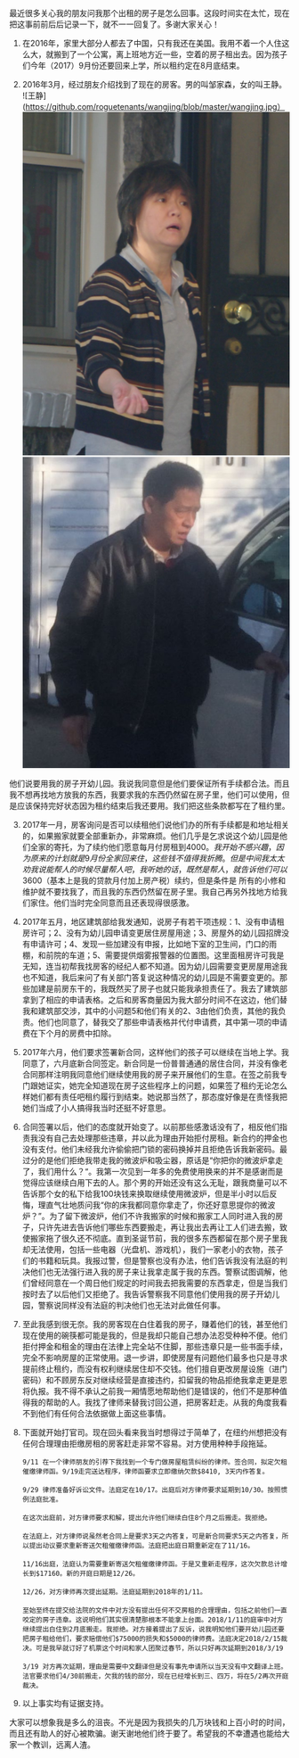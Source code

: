 最近很多关心我的朋友问我那个出租的房子是怎么回事。这段时间实在太忙，现在把这事前前后后记录一下，就不一一回复了。多谢大家关心！

1.	在2016年，家里大部分人都去了中国，只有我还在美国。我用不着一个人住这么大，就搬到了一个公寓，离上班地方近一些，空着的房子租出去。因为孩子们今年（2017）9月份还要回来上学，所以租约定在8月底结束。 

2.	2016年3月，经过朋友介绍找到了现在的房客。男的叫邹家森，女的叫王静。
![王静](https://github.com/roguetenants/wangjing/blob/master/wangjing.jpg） 
![王静](https://github.com/roguetenants/wangjing/blob/master/wangjing.jpg)
![邹家森](https://github.com/roguetenants/wangjing/blob/master/zou.jpg)

他们说要用我的房子开幼儿园。我说我同意但是他们要保证所有手续都合法。而且我不想再找地方放我的东西，我要求我的东西仍然留在房子里，他们可以使用，但是应该保持完好状态因为租约结束后我还要用。我们把这些条款都写在了租约里。

3.	2017年一月，房客询问是否可以续租他们说他们办的所有手续都是和地址相关的，如果搬家就要全部重新办，非常麻烦。他们几乎是乞求说这个幼儿园是他们全家的寄托，为了续约他们愿意每月付房租到$4000。我开始不感兴趣，因为原来的计划就是9月份全家回来住，这些钱不值得我折腾。但是中间我太太劝我说能帮人的时候尽量帮人吧，我听她的话，既然是帮人，就告诉他们可以$3600（基本上是我的贷款月付加上房产税）续约，但是条件是 所有的小修和维护就不要找我了，而且我的东西仍然留在房子里。我自己再另外找地方给我们家住。他们当时完全同意而且还表现得很感激。

4.	2017年五月，地区建筑部给我发通知，说房子有若干项违规：1、没有申请租房许可；2、没有为幼儿园申请变更居住房屋用途；3、房屋外的幼儿园招牌没有申请许可；4、发现一些加建没有申报，比如地下室的卫生间，门口的雨棚，和前院的车道；5、需要提供烟雾报警器的位置图。这里面租房许可我是无知，连当初帮我找房客的经纪人都不知道。因为幼儿园需要变更房屋用途我也不知道，我后来问了有关部门答复说这种情况的幼儿园是不需要变更的。那些加建是前房东干的，我既然买了房子也就只能我承担责任了。我去了建筑部拿到了相应的申请表格。之后和房客商量因为我大部分时间不在这边，他们替我和建筑部交涉，其中的小问题5和他们有关的2、3由他们负责，其他的我负责。他们也同意了，替我交了那些申请表格并代付申请费，其中第一项的申请费在下个月的房费中扣除。

5.	2017年六月，他们要求签署新合同，这样他们的孩子可以继续在当地上学。我同意了，六月底新合同签定。新合同是一份普普通通的居住合同，并没有像老合同那样注明我同意他们继续使用我的房子来开展他们的生意。在签之前我专门跟她证实，她完全知道现在房子这些程序上的问题，如果签了租约无论怎么样她们都有责任吧租约履行到结束。她说那当然了，那态度好像是在责怪我把她们当成了小人搞得我当时还挺不好意思。

6.	合同签署以后，他们的态度就开始变了。以前那些感激话没有了，相反他们指责我没有自己去处理那些违章，并以此为理由开始拒付房租。新合约的押金也没有支付。他们未经我允许偷偷把门锁的密码换掉并且拒绝告诉我新密码。最过分的是他们拒绝我带走我的微波炉和吸尘器，原话是“你把你的微波炉拿走了，我们用什么？“。我第一次见到一年多的免费使用换来的并不是感谢而是觉得应该继续白用下去的人。那个男的开始还没有这么无耻，跟我商量可以不告诉那个女的私下给我100块钱来换取继续使用微波炉，但是半小时以后反悔，理直气壮地质问我“你的床我都同意你拿走了，你还好意思提你的微波炉？”。为了留下微波炉，他们不许我搬家的时候和搬家工人同时进入我的房子，只许先进去告诉他们哪些东西要搬走，再让我出去再让工人们进去搬，致使搬家拖了很久还不彻底。直到圣诞节前，我的很多东西都留在那个房子里我却无法使用，包括一些电器（光盘机、游戏机），我们一家老小的衣物，孩子们的书籍和玩具。我报过警，但是警察也没有办法，他们告诉我没有法庭的判决他们也无法强行进入我的房子来让我拿走属于我的东西。警察试图调解，他们曾经同意在一个周日他们规定的时间我去把我需要的东西拿走，但是当我们按时去了以后他们又拒绝了。我告诉警察我不同意他们使用我的房子开幼儿园，警察说同样没有法庭的判决他们也无法对此做任何事。

7.	至此我感到很无奈。我的房客现在白住着我的房子，赚着他们的钱，甚至他们现在使用的碗筷都可能是我的，但是我却只能自己想办法忍受种种不便。他们拒付押金和租金的理由在法律上完全站不住脚，那些违章只是一些书面手续，完全不影响房屋的正常使用。退一步讲，即使房屋有问题他们最多也只是寻求提前终止租约，而没有权利继续居住却不交钱。他们擅自更改房屋设施（进门密码）和不顾房东反对继续经营是直接违约，扣留我的物品拒绝我拿走更是恩将仇报。我不得不承认之前我一厢情愿地帮助他们是错误的，他们不是那种值得我的帮助的人。我找了律师来替我讨回公道，把房客赶走。从我的角度我看不到他们有任何合法依据做上面这些事情。

8.	下面就开始打官司。现在回头看来我当时想得过于简单了，在纽约州想把没有任何合理理由拒缴房租的房客赶走非常不容易。对方使用种种手段拖延。

        9/11 在一个律师朋友的引荐下我找到一个专门做房屋租赁纠纷的律师。签合同，拟定欠租催缴律师函。9/19走完送达程序，律师函要求立即缴纳欠款$8410, 3天内作答复。
        
        9/29 律师准备好诉讼文件。法庭定在10/17。出庭后对方律师要求延期到10/30。按照惯例法庭批准。
        
        在这次出庭前，对方律师要求和解，提出允许他们继续白住8个月之后搬走。我拒绝。
        
        在法庭上，对方律师说虽然老合同上是要求3天之内答复，可是新合同要求5天之内答复，所以提出动议要求重新寄送欠租催缴律师函。法庭把出庭日期重新定在了11/16。
        
        11/16出庭，法庭认为需要重新寄送欠租催缴律师函。于是又重新走程序，这次欠款总计增长到$17160。新的开庭日期是12/26。
        
        12/26，对方律师再次提出延期。法庭延期到2018年的1/11。
        
        至始至终在提交给法院的文件中对方没有提出任何不交房租的合理理由，包括之前他们一直咬定的房子违章。这说明他们其实很清楚那根本不能拿上台面。2018/1/11的庭审中对方继续提出白住到2月底搬走。我拒绝。对方接着提出了反诉，说我明知他们要开幼儿园还要把房子租给他们，要求赔偿他们$75000的损失和$5000的律师费。法庭决定2018/2/15裁决。可是我早就订好了机票这个时间和家人团聚过春节，所以只好再次延期到2018/3/19
        
        3/19 对方再次延期，理由是需要中文翻译但是没有事先申请所以当天没有中文翻译上班。法官要求他们4/30前搬走，欠我的钱的部分，现在已经增长到三、四万，将在5/2再次开庭裁决。       
        
9.	以上事实均有证据支持。

大家可以想象我是多么的沮丧。不光是因为我损失的几万块钱和上百小时的时间，而且还有助人的好心被欺骗。谢天谢地他们终于要了。希望我的不幸遭遇也能给大家一个教训，远离人渣。

